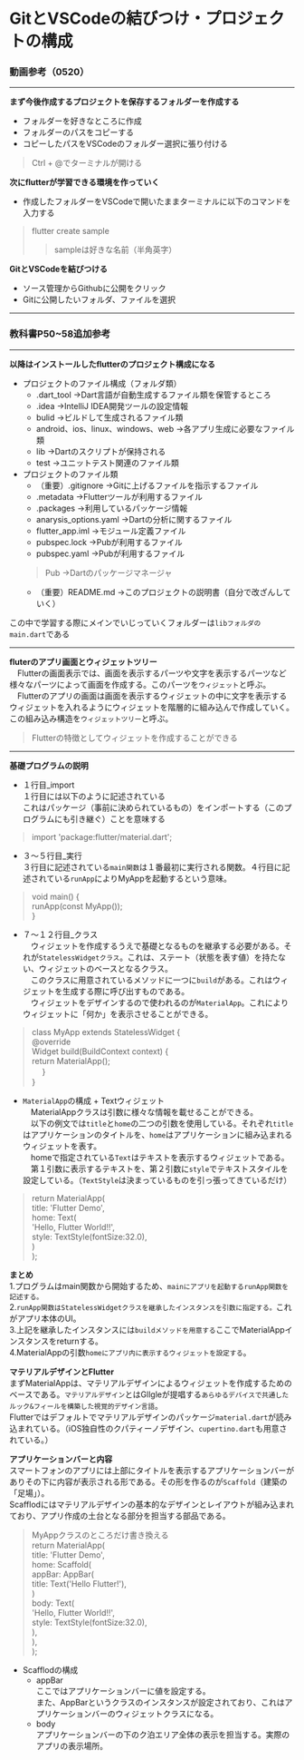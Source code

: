 # GitとVSCodeの結びつけ・プロジェクトの構成

### 動画参考（0520）
***  
**まず今後作成するプロジェクトを保存するフォルダーを作成する**  
- フォルダーを好きなところに作成  
- フォルダーのパスをコピーする  
- コピーしたパスをVSCodeのフォルダー選択に張り付ける
> Ctrl + @でターミナルが開ける  
 
 **次にflutterが学習できる環境を作っていく**  
- 作成したフォルダーをVSCodeで開いたままターミナルに以下のコマンドを入力する  
> flutter create sample  
>> sampleは好きな名前（半角英字）  

**GitとVSCodeを結びつける**
- ソース管理からGithubに公開をクリック
- Gitに公開したいフォルダ、ファイルを選択
***
### 教科書P50~58追加参考
***
**以降はインストールしたflutterのプロジェクト構成になる**  
- プロジェクトのファイル構成（フォルダ類）
    - .dart_tool →Dart言語が自動生成するファイル類を保管するところ
    - .idea →IntelliJ IDEA開発ツールの設定情報
    - bulid →ビルドして生成されるファイル類
    - android、ios、linux、windows、web →各アプリ生成に必要なファイル類
    - lib →Dartのスクリプトが保持される
    - test →ユニットテスト関連のファイル類
- プロジェクトのファイル類
    - （重要）.gitignore →Gitに上げるファイルを指示するファイル
    - .metadata →Flutterツールが利用するファイル
    - .packages →利用しているパッケージ情報
    - anarysis_options.yaml →Dartの分析に関するファイル
    - flutter_app.iml →モジュール定義ファイル
    - pubspec.lock →Pubが利用するファイル
    - pubspec.yaml →Pubが利用するファイル
    > Pub →Dartのパッケージマネージャ
    - （重要）README.md →このプロジェクトの説明書（自分で改ざんしていく）

この中で学習する際にメインでいじっていくフォルダーは`libフォルダのmain.dart`である

***
**fluterのアプリ画面とウィジェットツリー**  
　Flutterの画面表示では、画面を表示するパーツや文字を表示するパーツなど様々なパーツによって画面を作成する。このパーツを`ウィジェット`と呼ぶ。  
　Flutterのアプリの画面は画面を表示するウィジェットの中に文字を表示するウィジェットを入れるようにウィジェットを階層的に組み込んで作成していく。この組み込み構造を`ウィジェットツリー`と呼ぶ。
>Flutterの特徴としてウィジェットを作成することができる

***
**基礎プログラムの説明**
- １行目_import  
１行目には以下のように記述されている  
これはパッケージ（事前に決められているもの）をインポートする（このプログラムにも引き継ぐ）ことを意味する
>import 'package:flutter/material.dart';  
- ３～５行目_実行  
３行目に記述されている`main関数`は１番最初に実行される関数。４行目に記述されている`runApp`によりMyAppを起動するという意味。
>void main() {  
runApp(const MyApp());  
}  
- ７～１２行目_クラス  
　ウィジェットを作成するうえで基礎となるものを継承する必要がある。それが`StatelessWidgetクラス`。これは、ステート（状態を表す値）を持たない、ウィジェットのベースとなるクラス。  
　このクラスに用意されているメソッドに一つに`build`がある。これはウィジェットを生成する際に呼び出すものである。  
　ウィジェットをデザインするので使われるのが`MaterialApp`。これによりウィジェットに「何か」を表示させることができる。
>class MyApp extends StatelessWidget {  
  @override  
  Widget build(BuildContext context) {  
   return MaterialApp();  
　 }  
  }
  - `MaterialApp`の構成  + Textウィジェット  
　MaterialAppクラスは引数に様々な情報を載せることができる。  
　以下の例文では`title`と`home`の二つの引数を使用している。それぞれ`title`はアプリケーションのタイトルを、`home`はアプリケーションに組み込まれるウィジェットを表す。   
　homeで指定されている`Text`はテキストを表示するウィジェットである。  
　第１引数に表示するテキストを、第２引数に`style`でテキストスタイルを設定している。（`TextStyle`は決まっているものを引っ張ってきているだけ）
> return MaterialApp(  
   title: 'Flutter Demo',  
   home: Text(  
    'Hello, Flutter World!!',  
     style: TextStyle(fontSize:32.0),  
   )  
);  

**まとめ**  
1.プログラムはmain関数から開始するため、`mainにアプリを起動するrunApp関数を記述する。`  
2.`runApp関数はStatelessWidgetクラスを継承したインスタンスを引数に指定する。`これがアプリ本体のUI。  
3.上記を継承したインスタンスには`buildメソッドを用意する`ここでMaterialAppインスタンスをreturnする。  
4.MaterialAppの引数`homeにアプリ内に表示するウィジェットを設定する`。

**マテリアルデザインとFlutter**  
まずMaterialAppは、マテリアルデザインによるウィジェットを作成するためのベースである。`マテリアルデザイン`とはGllgleが提唱する`あらゆるデバイスで共通したルック&フィールを構築した視覚的デザイン言語`。  
Flutterではデフォルトでマテリアルデザインのパッケージ`material.dart`が読み込まれている。（iOS独自性のクパティーノデザイン、`cupertino.dart`も用意されている。）  

**アプリケーションバーと内容**  
スマートフォンのアプリには上部にタイトルを表示するアプリケーションバーがありその下に内容が表示される形である。その形を作るのが`Scaffold`（建築の「足場」）。  
Scafflodにはマテリアルデザインの基本的なデザインとレイアウトが組み込まれており、アプリ作成の土台となる部分を担当する部品である。
> MyAppクラスのところだけ書き換える  
return MaterialApp(  
    title: 'Flutter Demo',  
    home: Scaffold(  
      appBar: AppBar(  
       title: Text('Hello Flutter!'),  
    )  
    body: Text(  
      'Hello, Flutter World!!',  
       style: TextStyle(fontSize:32.0),  
    ),  
    ),  
);  
- Scafflodの構成  
  - appBar  
  ここではアプリケーションバーに値を設定する。  
  また、AppBarというクラスのインスタンスが設定されており、これはアプリケーションバーのウィジェットクラスになる。  
  - body  
  アプリケーションバーの下のク泊エリア全体の表示を担当する。実際のアプリの表示場所。
